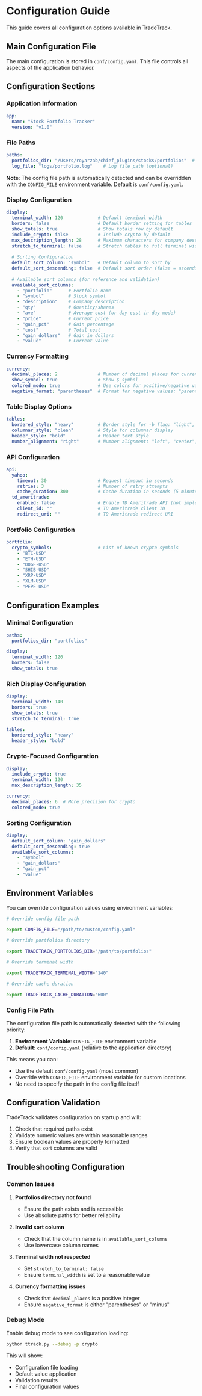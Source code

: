 # Configuration Guide

This guide covers all configuration options available in TradeTrack.

## Main Configuration File

The main configuration is stored in `conf/config.yaml`. This file controls all aspects of the application behavior.

## Configuration Sections

### Application Information

```yaml
app:
  name: "Stock Portfolio Tracker"
  version: "v1.0"
```

### File Paths

```yaml
paths:
  portfolios_dir: "/Users/royarzab/chief_plugins/stocks/portfolios"  # Directory containing portfolio YAML files
  log_file: "logs/portfolio.log"    # Log file path (optional)
```

**Note**: The config file path is automatically detected and can be overridden with the `CONFIG_FILE` environment variable. Default is `conf/config.yaml`.

### Display Configuration

```yaml
display:
  terminal_width: 120             # Default terminal width
  borders: false                  # Default border setting for tables
  show_totals: true               # Show totals row by default
  include_crypto: false           # Include crypto by default
  max_description_length: 28      # Maximum characters for company descriptions
  stretch_to_terminal: false      # Stretch tables to full terminal width (true) or respect terminal_width (false)
  
  # Sorting Configuration
  default_sort_column: "symbol"   # Default column to sort by
  default_sort_descending: false  # Default sort order (false = ascending, true = descending)
  
  # Available sort columns (for reference and validation)
  available_sort_columns:
    - "portfolio"      # Portfolio name
    - "symbol"         # Stock symbol
    - "description"    # Company description
    - "qty"            # Quantity/shares
    - "ave"            # Average cost (or day cost in day mode)
    - "price"          # Current price
    - "gain_pct"       # Gain percentage
    - "cost"           # Total cost
    - "gain_dollars"   # Gain in dollars
    - "value"          # Current value
```

### Currency Formatting

```yaml
currency:
  decimal_places: 2               # Number of decimal places for currency
  show_symbol: true               # Show $ symbol
  colored_mode: true              # Use colors for positive/negative values
  negative_format: "parentheses"  # Format for negative values: "parentheses" or "minus"
```

### Table Display Options

```yaml
tables:
  bordered_style: "heavy"         # Border style for -b flag: "light", "heavy", "double"
  columnar_style: "clean"         # Style for columnar display
  header_style: "bold"            # Header text style
  number_alignment: "right"       # Number alignment: "left", "center", "right"
```

### API Configuration

```yaml
api:
  yahoo:
    timeout: 30                   # Request timeout in seconds
    retries: 3                    # Number of retry attempts
    cache_duration: 300           # Cache duration in seconds (5 minutes)
  td_ameritrade:
    enabled: false                # Enable TD Ameritrade API (not implemented)
    client_id: ""                 # TD Ameritrade client ID
    redirect_uri: ""              # TD Ameritrade redirect URI
```

### Portfolio Configuration

```yaml
portfolio:
  crypto_symbols:                 # List of known crypto symbols
    - "BTC-USD"
    - "ETH-USD"
    - "DOGE-USD"
    - "SHIB-USD"
    - "XRP-USD"
    - "XLM-USD"
    - "PEPE-USD"
```

## Configuration Examples

### Minimal Configuration

```yaml
paths:
  portfolios_dir: "portfolios"

display:
  terminal_width: 120
  borders: false
  show_totals: true
```

### Rich Display Configuration

```yaml
display:
  terminal_width: 140
  borders: true
  show_totals: true
  stretch_to_terminal: true

tables:
  bordered_style: "heavy"
  header_style: "bold"
```

### Crypto-Focused Configuration

```yaml
display:
  include_crypto: true
  terminal_width: 120
  max_description_length: 35

currency:
  decimal_places: 6  # More precision for crypto
  colored_mode: true
```

### Sorting Configuration

```yaml
display:
  default_sort_column: "gain_dollars"
  default_sort_descending: true
  available_sort_columns:
    - "symbol"
    - "gain_dollars"
    - "gain_pct"
    - "value"
```

## Environment Variables

You can override configuration values using environment variables:

```bash
# Override config file path

export CONFIG_FILE="/path/to/custom/config.yaml"

# Override portfolios directory

export TRADETRACK_PORTFOLIOS_DIR="/path/to/portfolios"

# Override terminal width

export TRADETRACK_TERMINAL_WIDTH="140"

# Override cache duration

export TRADETRACK_CACHE_DURATION="600"
```

### Config File Path

The configuration file path is automatically detected with the following priority:

1. **Environment Variable**: `CONFIG_FILE` environment variable
2. **Default**: `conf/config.yaml` (relative to the application directory)

This means you can:
- Use the default `conf/config.yaml` (most common)
- Override with `CONFIG_FILE` environment variable for custom locations
- No need to specify the path in the config file itself

## Configuration Validation

TradeTrack validates configuration on startup and will:

1. Check that required paths exist
2. Validate numeric values are within reasonable ranges
3. Ensure boolean values are properly formatted
4. Verify that sort columns are valid

## Troubleshooting Configuration

### Common Issues

1. **Portfolios directory not found**
   - Ensure the path exists and is accessible
   - Use absolute paths for better reliability

2. **Invalid sort column**
   - Check that the column name is in `available_sort_columns`
   - Use lowercase column names

3. **Terminal width not respected**
   - Set `stretch_to_terminal: false`
   - Ensure `terminal_width` is set to a reasonable value

4. **Currency formatting issues**
   - Check that `decimal_places` is a positive integer
   - Ensure `negative_format` is either "parentheses" or "minus"

### Debug Mode

Enable debug mode to see configuration loading:

```bash
python ttrack.py --debug -p crypto
```

This will show:
- Configuration file loading
- Default value application
- Validation results
- Final configuration values
